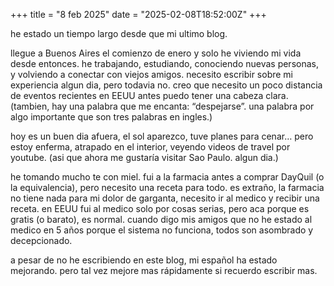 +++
title = "8 feb 2025"
date = "2025-02-08T18:52:00Z"
+++

he estado un tiempo largo desde que mi ultimo blog.

llegue a Buenos Aires el comienzo de enero y solo he viviendo mi vida desde entonces. he trabajando, estudiando, conociendo nuevas personas, y volviendo a conectar con viejos amigos. necesito escribir sobre mi experiencia algun dia, pero todavia no. creo que necesito un poco distancia de eventos recientes en EEUU antes puedo tener una cabeza clara. (tambien, hay una palabra que me encanta: “despejarse”. una palabra por algo importante que son tres palabras en ingles.)

hoy es un buen dia afuera, el sol aparezco, tuve planes para cenar… pero estoy enferma, atrapado en el interior, veyendo videos de travel por youtube. (asi que ahora me gustaría visitar Sao Paulo. algun dia.)

he tomando mucho te con miel. fui a la farmacia antes a comprar DayQuil (o la equivalencia), pero necesito una receta para todo. es extraño, la farmacia no tiene nada para mi dolor de garganta, necesito ir al medico y recibir una receta. en EEUU fui al medico solo por cosas serias, pero aca porque es gratis (o barato), es normal. cuando digo mis amigos que no he estado al medico en 5 años porque el sistema no funciona, todos son asombrado y decepcionado.

a pesar de no he escribiendo en este blog, mi español ha estado mejorando. pero tal vez mejore mas rápidamente si recuerdo escribir mas.
